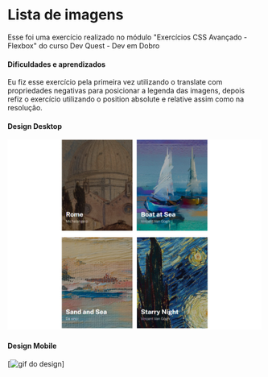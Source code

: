 # Lista de imagens

Esse foi uma exercício realizado no módulo "Exercícios CSS Avançado - Flexbox" do curso Dev Quest - Dev em Dobro 

#### Dificuldades e aprendizados

Eu fiz esse exercício pela primeira vez utilizando o translate com propriedades negativas para posicionar a legenda das imagens, depois refiz o exercício utilizando o position absolute e relative assim como na resolução.


#### Design Desktop
![Design do site](design/design-desktop.png)

#### Design Mobile
[<img src="design/design-mobile.gif" alt="gif do design">]